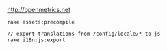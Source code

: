 http://openmetrics.net

```
rake assets:precompile

// export translations from /config/locale/* to js
rake i18n:js:export
```
